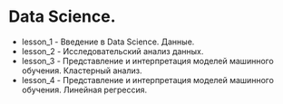 # Data Science.
* lesson_1 - Введение в Data Science. Данные.
* lesson_2 - Исследовательский анализ данных.
* lesson_3 - Представление и интерпретация моделей машинного обучения. Кластерный анализ.
* lesson_4 - Представление и интерпретация моделей машинного обучения. Линейная регрессия.
